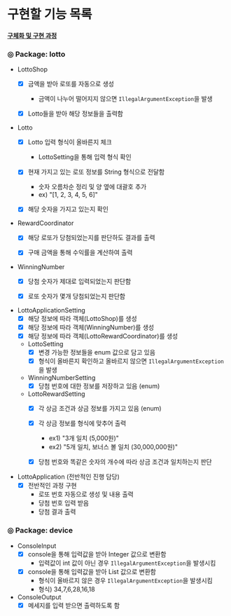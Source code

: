 # 구현할 기능 목록

#### [구체화 및 구현 과정](./PROCESS.md)

### ◎ Package: lotto
- LottoShop
    - [x] 금액을 받아 로또를 자동으로 생성
      - 금액이 나누어 떨어지지 않으면 `IllegalArgumentException`을 발생
    - [x] Lotto들을 받아 해당 정보들을 출력함


- Lotto
    - [x] Lotto 입력 형식이 올바른지 체크
      - LottoSetting을 통해 입력 형식 확인
    - [x] 현재 가지고 있는 로또 정보를 String 형식으로 전달함
      - 숫자 오름차순 정리 및 양 옆에 대괄호 추가
      - ex) "[1, 2, 3, 4, 5, 6]"
    - [x] 해당 숫자을 가지고 있는지 확인


- RewardCoordinator
    - [x] 해당 로또가 당첨되었는지를 판단하도 결과를 출력
    - [x] 구매 금액을 통해 수익률을 계산하여 출력


- WinningNumber
    - [x] 당첨 숫자가 제대로 입력되었는지 판단함
    - [x] 로또 숫자가 몇개 당첨되었는지 판단함


- LottoApplicationSetting
  - [x] 해당 정보에 따라 객체(LottoShop)를 생성
  - [x] 해당 정보에 따라 객체(WinningNumber)를 생성
  - [x] 해당 정보에 따라 객체(LottoRewardCoordinator)를 생성
  - LottoSetting
    - [x] 변경 가능한 정보들을 enum 값으로 담고 있음
    - [x] 형식이 올바른지 확인하고 올바르지 않으면 `IllegalArgumentException`을 발생
  - WinningNumberSetting
    - [x] 당첨 번호에 대한 정보를 저장하고 있음 (enum)
  - LottoRewardSetting
    - [x] 각 상금 조건과 상금 정보를 가지고 있음 (enum)
    - [x] 각 상금 정보를 형식에 맞추어 출력
      - ex1) "3개 일치 (5,000원)"
      - ex2) "5개 일치, 보너스 볼 일치 (30,000,000원)"
    - [x] 당첨 번호와 똑같은 숫자의 개수에 따라 상금 조건과 일치하는지 판단


- LottoApplication (전반적인 진행 담당)
  - [x] 전반적인 과정 구현
    - 로또 번호 자동으로 생성 및 내용 출력
    - 당첨 번호 입력 받음
    - 당첨 결과 출력


### ◎ Package: device

- ConsoleInput
  - [x] console을 통해 입력값을 받아 Integer 값으로 변환함
    - 입력값이 int 값이 아닌 경우 `IllegalArgumentException`을 발생시킴
  - [x] console을 통해 입력값을 받아 List<Integer> 값으로 변환함
    - 형식이 올바르지 않은 경우 `IllegalArgumentException`을 발생시킴
    - 형식) 34,7,6,28,16,18


- ConsoleOutput
  - [x] 메세지를 입력 받으면 출력하도록 함